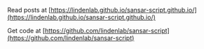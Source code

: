 Read posts at [https://lindenlab.github.io/sansar-script.github.io/](https://lindenlab.github.io/sansar-script.github.io/)

Get code at [https://github.com/lindenlab/sansar-script](https://github.com/lindenlab/sansar-script)

